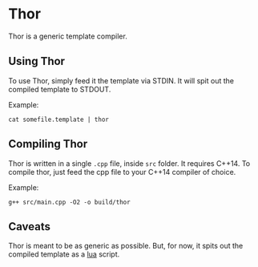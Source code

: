 # Thor

Thor is a generic template compiler.

## Using Thor

To use Thor, simply feed it the template via STDIN.
It will spit out the compiled template to STDOUT.

Example:

    cat somefile.template | thor

## Compiling Thor

Thor is written in a single `.cpp` file, inside `src` folder.
It requires C++14. To compile thor, just feed the cpp file to
your C++14 compiler of choice.

Example:

    g++ src/main.cpp -O2 -o build/thor

## Caveats

Thor is meant to be as generic as possible. But, for now, it spits
out the compiled template as a [lua](http://www.lua.org) script.
